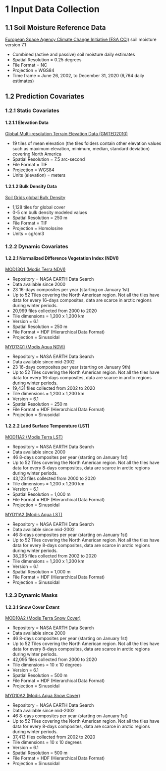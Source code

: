# 1 Input Data Collection
## 1.1 Soil Moisture Reference Data
[European Space Agency Climate Change Initiative (ESA CCI)](https://climate.esa.int/en/projects/soil-moisture/data/) soil moisture version 7.1
* Combined (active and passive) soil moisture daily estimates
* Spatial Resolution = 0.25 degrees
* File Format = NC
* Projection = WGS84
* Time frame = June 26, 2002, to December 31, 2020 (6,764 daily estimates)
## 1.2 Prediction Covariates
### 1.2.1 Static Covariates
#### 1.2.1.1 Elevation Data
[Global Multi-resolution Terrain Elevation Data (GMTED2010)](https://www.usgs.gov/centers/eros/science/usgs-eros-archive-digital-elevation-global-multi-resolution-terrain-elevation#overview)
* 19 tiles of mean elevation (the tiles folders contain other elevation values such as maximum elevation, minimum, median, standard deviation) covering North America
* Spatial Resolution = 7.5 arc-second
* File Format = TIF
* Projection = WGS84
* Units (elevation) = meters
#### 1.2.1.2 Bulk Density Data
[Soil Grids global Bulk Density](https://www.isric.org/explore/soilgrids)
* 1,128 tiles for global cover
* 0-5 cm bulk density modeled values
* Spatial Resolution = 250 m
* File Format = TIF
* Projection = Homolosine
* Units = cg/cm3
### 1.2.2 Dynamic Covariates
#### 1.2.2.1 Normalized Difference Vegetation Index (NDVI)
[MOD13Q1 (Modis Terra NDVI)](https://lpdaac.usgs.gov/products/mod13q1v006/)
* Repository = NASA EARTH Data Search
* Data available since 2000
* 23 16-days composites per year (starting on January 1st)
* Up to 52 Tiles covering the North American region. Not all the tiles have data for every 16-days composites, data are scarce in arctic regions during winter periods.
* 20,999 files collected from 2000 to 2020
* Tile dimensions = 1,200 x 1,200 km
* Version = 6.1
* Spatial Resolution = 250 m
* File Format = HDF (Hierarchical Data Format)
* Projection = Sinusoidal

[MYD13Q1 (Modis Aqua NDVI)](https://lpdaac.usgs.gov/products/myd13q1v006/)
* Repository = NASA EARTH Data Search
* Data available since mid-2002
* 23 16-days composites per year (starting on January 9th)
* Up to 52 Tiles covering the North American region. Not all the tiles have data for every 16-days composites, data are scarce in arctic regions during winter periods.
* 19,431 files collected from 2002 to 2020
* Tile dimensions = 1,200 x 1,200 km
* Version = 6.1
* Spatial Resolution = 250 m
* File Format = HDF (Hierarchical Data Format)
* Projection = Sinusoidal
#### 1.2.2.2 Land Surface Temperature (LST)
[MOD11A2 (Modis Terra LST)](https://lpdaac.usgs.gov/products/mod11a2v006/)
* Repository = NASA EARTH Data Search
* Data available since 2000
* 46 8-days composites per year (starting on January 1st)
* Up to 52 Tiles covering the North American region. Not all the tiles have data for every 8-days composites, data are scarce in arctic regions during winter periods.
* 43,123 files collected from 2000 to 2020
* Tile dimensions = 1,200 x 1,200 km
* Version = 6.1
* Spatial Resolution = 1,000 m
* File Format = HDF (Hierarchical Data Format)
* Projection = Sinusoidal
  
[MYD11A2 (Modis Aqua LST)](https://lpdaac.usgs.gov/products/myd11a2v006/)
* Repository = NASA EARTH Data Search
* Data available since mid-2002
* 46 8-days composites per year (starting on January 1st)
* Up to 52 Tiles covering the North American region. Not all the tiles have data for every 8-days composites, data are scarce in arctic regions during winter periods.
* 38,295 files collected from 2002 to 2020
* Tile dimensions = 1,200 x 1,200 km
* Version = 6.1
* Spatial Resolution = 1,000 m
* File Format = HDF (Hierarchical Data Format)
* Projection = Sinusoidal
### 1.2.3 Dynamic Masks
#### 1.2.3.1 Snow Cover Extent
[MOD10A2 (Modis Terra Snow Cover)](https://nsidc.org/data/mod10a2/versions/61)
* Repository = NASA EARTH Data Search
* Data available since 2000
* 46 8-days composites per year (starting on January 1st)
* Up to 52 Tiles covering the North American region. Not all the tiles have data for every 8-days composites, data are scarce in arctic regions during winter periods.
* 42,095 files collected from 2000 to 2020
* Tile dimensions = 10 x 10 degrees
* Version = 6.1
* Spatial Resolution = 500 m
* File Format = HDF (Hierarchical Data Format)
* Projection = Sinusoidal
  
[MYD10A2 (Modis Aqua Snow Cover)](https://nsidc.org/data/myd10a2/versions/61)
* Repository = NASA EARTH Data Search
* Data available since mid-2002
* 46 8-days composites per year (starting on January 1st)
* Up to 52 Tiles covering the North American region. Not all the tiles have data for every 8-days composites, data are scarce in arctic regions during winter periods.
* 37,413 files collected from 2002 to 2020
* Tile dimensions = 10 x 10 degrees
* Version = 6.1
* Spatial Resolution = 500 m
* File Format = HDF (Hierarchical Data Format)
* Projection = Sinusoidal
